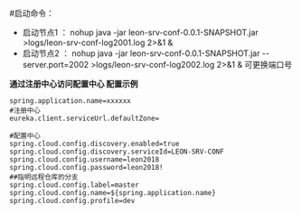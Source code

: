#启动命令：
- 启动节点1 ： nohup java -jar leon-srv-conf-0.0.1-SNAPSHOT.jar >logs/leon-srv-conf-log2001.log 2>&1 &
- 启动节点2 ： nohup java -jar leon-srv-conf-0.0.1-SNAPSHOT.jar  --server.port=2002 >logs/leon-srv-conf-log2002.log 2>&1 &  可更换端口号


**通过注册中心访问配置中心  配置示例**

```
spring.application.name=xxxxxx
#注册中心
eureka.client.serviceUrl.defaultZone=

#配置中心
spring.cloud.config.discovery.enabled=true
spring.cloud.config.discovery.serviceId=LEON-SRV-CONF
spring.cloud.config.username=leon2018
spring.cloud.config.password=leon2018!
##指明远程仓库的分支
spring.cloud.config.label=master
spring.cloud.config.name=${spring.application.name}
spring.cloud.config.profile=dev
```
